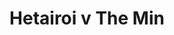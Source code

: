 ---
year: "1991"
serialNumber: "0137" 
game: "Hetairoi"
title: "Hetairoi v The Min"
gameLocation: "Hetairoi"
gameDate: "1991"
result: ""
resultType: ""
type: "game"
---